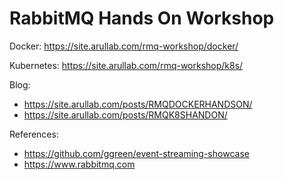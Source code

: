 # RabbitMQ Hands On Workshop

Docker: https://site.arullab.com/rmq-workshop/docker/

Kubernetes: https://site.arullab.com/rmq-workshop/k8s/


Blog:
-  https://site.arullab.com/posts/RMQDOCKERHANDSON/
-  https://site.arullab.com/posts/RMQK8SHANDON/


References: 
- https://github.com/ggreen/event-streaming-showcase
- https://www.rabbitmq.com

